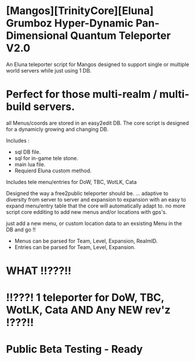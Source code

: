 # [Mangos][TrinityCore][Eluna] Grumboz Hyper-Dynamic Pan-Dimensional Quantum Teleporter V2.0
An Eluna teleporter script for Mangos
designed to support single or multiple world servers while just using 1 DB.

# Perfect for those multi-realm / multi-build servers.

all Menus/coords are stored in an easy2edit DB.
The core script is designed for a dynamicly growing and changing 
DB.


Includes :
  * sql DB file.
  * sql for in-game tele stone.
  * main lua file.
  * Requierd Eluna custom method.

Includes tele menu/entries for DoW, TBC, WotLK, Cata


Designed the way a free2public teleporter should be.  ... adaptive to diversity from server to server and expansion to expansion with an easy to expand menu/entry table that the core will automatically adapt to.
no more script core edditing to add new menus and/or locations with gps's.


just add a new menu, or custom location data to an exsisting Menu in the DB and go !!

* Menus can be parsed for Team, Level, Expansion, RealmID.
* Entries can be parsed for Team, Level, Expansion.

# WHAT !!???!!

# !!???! 1 teleporter for DoW, TBC, WotLK, Cata AND Any NEW rev'z !???!!


# Public Beta Testing - Ready
